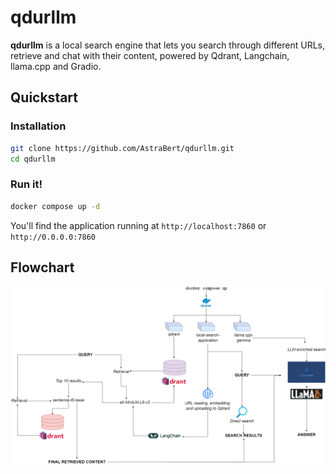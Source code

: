 # qdurllm

**qdurllm** is a local search engine that lets you search through different URLs, retrieve and chat with their content, powered by Qdrant, Langchain, llama.cpp and Gradio.

## Quickstart

### Installation

```bash
git clone https://github.com/AstraBert/qdurllm.git
cd qdurllm
```

### Run it!

```bash
docker compose up -d
```

You'll find the application running at `http://localhost:7860` or `http://0.0.0.0:7860`

## Flowchart

![Flowchart](imgs/qdurllm.png)